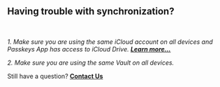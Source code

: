 <!-- 
---
title: Having trouble with synchronization?
--- 
-->

## **Having trouble with synchronization?**

<br />

*1. Make sure you are using the same iCloud account on all devices and Passkeys App has access to iCloud Drive. [**Learn more...**](passkeys://faq?question=0004)*

*2. Make sure you are using the same Vault on all devices.*

Still have a question?
[**Contact Us**](passkeys://contact?subject=Having%20trouble%20with%20synchronization%3F)